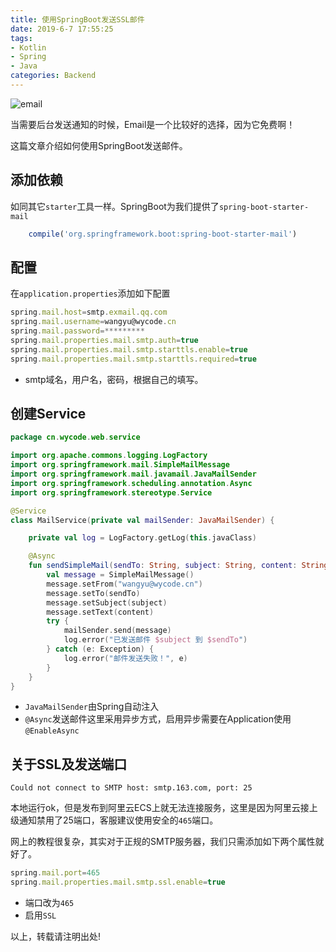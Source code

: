 ```yaml
---
title: 使用SpringBoot发送SSL邮件
date: 2019-6-7 17:55:25
tags:
- Kotlin
- Spring
- Java
categories: Backend
---
```


![email](https://cms-assets.tutsplus.com/uploads/users/23/posts/26357/preview_image/professional-email-signature-icon.jpg)

当需要后台发送通知的时候，Email是一个比较好的选择，因为它免费啊！

这篇文章介绍如何使用SpringBoot发送邮件。

<!--more-->

## 添加依赖

如同其它`starter`工具一样。SpringBoot为我们提供了`spring-boot-starter-mail`

```js
    compile('org.springframework.boot:spring-boot-starter-mail')
```

## 配置

在`application.properties`添加如下配置

```js
spring.mail.host=smtp.exmail.qq.com
spring.mail.username=wangyu@wycode.cn
spring.mail.password=*********
spring.mail.properties.mail.smtp.auth=true
spring.mail.properties.mail.smtp.starttls.enable=true
spring.mail.properties.mail.smtp.starttls.required=true
```
- smtp域名，用户名，密码，根据自己的填写。

## 创建Service

```kotlin
package cn.wycode.web.service

import org.apache.commons.logging.LogFactory
import org.springframework.mail.SimpleMailMessage
import org.springframework.mail.javamail.JavaMailSender
import org.springframework.scheduling.annotation.Async
import org.springframework.stereotype.Service

@Service
class MailService(private val mailSender: JavaMailSender) {

    private val log = LogFactory.getLog(this.javaClass)

    @Async
    fun sendSimpleMail(sendTo: String, subject: String, content: String) {
        val message = SimpleMailMessage()
        message.setFrom("wangyu@wycode.cn")
        message.setTo(sendTo)
        message.setSubject(subject)
        message.setText(content)
        try {
            mailSender.send(message)
            log.error("已发送邮件 $subject 到 $sendTo")
        } catch (e: Exception) {
            log.error("邮件发送失败！", e)
        }
    }
}
```
- `JavaMailSender`由Spring自动注入
- `@Async`发送邮件这里采用异步方式，启用异步需要在Application使用`@EnableAsync`


## 关于SSL及发送端口

`Could not connect to SMTP host: smtp.163.com, port: 25`

本地运行ok，但是发布到阿里云ECS上就无法连接服务，这里是因为阿里云接上级通知禁用了25端口，客服建议使用安全的`465`端口。

网上的教程很复杂，其实对于正规的SMTP服务器，我们只需添加如下两个属性就好了。

```js
spring.mail.port=465
spring.mail.properties.mail.smtp.ssl.enable=true
```
- 端口改为`465`
- 启用`SSL`

以上，转载请注明出处!